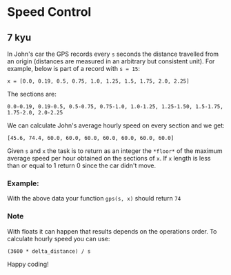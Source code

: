 # Speed Control
## 7 kyu

In John's car the GPS records every `s` seconds the distance travelled from an origin (distances are measured in an arbitrary but consistent unit). For example, below is part of a record with `s = 15`:
```
x = [0.0, 0.19, 0.5, 0.75, 1.0, 1.25, 1.5, 1.75, 2.0, 2.25]
```
The sections are:
```
0.0-0.19, 0.19-0.5, 0.5-0.75, 0.75-1.0, 1.0-1.25, 1.25-1.50, 1.5-1.75, 1.75-2.0, 2.0-2.25
```
We can calculate John's average hourly speed on every section and we get:
```
[45.6, 74.4, 60.0, 60.0, 60.0, 60.0, 60.0, 60.0, 60.0]
```
Given `s` and `x` the task is to return as an integer the `*floor*` of the maximum average speed per hour obtained on the sections of `x`. If `x` length is less than or equal to 1 return 0 since the car didn't move.

### Example:

With the above data your function `gps(s, x)` should return `74`

### Note

With floats it can happen that results depends on the operations order. To calculate hourly speed you can use:
```
(3600 * delta_distance) / s
```
Happy coding!
